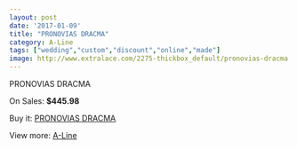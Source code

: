 ```yaml
---
layout: post
date: '2017-01-09'
title: "PRONOVIAS DRACMA"
category: A-Line
tags: ["wedding","custom","discount","online","made"]
image: http://www.extralace.com/2275-thickbox_default/pronovias-dracma.jpg
---
```

PRONOVIAS DRACMA

On Sales: **$445.98**
<a href="https://www.extralace.com/a-line/1076-pronovias-dracma.html"><amp-img layout="responsive" width="600" height="600" src="//www.extralace.com/2275-thickbox_default/pronovias-dracma.jpg" alt="PRONOVIAS DRACMA 0" /></a>
<a href="https://www.extralace.com/a-line/1076-pronovias-dracma.html"><amp-img layout="responsive" width="600" height="600" src="//www.extralace.com/2276-thickbox_default/pronovias-dracma.jpg" alt="PRONOVIAS DRACMA 1" /></a>

Buy it: [PRONOVIAS DRACMA](https://www.extralace.com/a-line/1076-pronovias-dracma.html "PRONOVIAS DRACMA")

View more: [A-Line](https://www.extralace.com/2-a-line "A-Line")